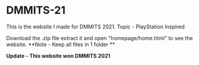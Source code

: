 # DMMITS-21
This is the website I made for DMMITS 2021. Topic - PlayStation Inspired


Download the .zip file extract it and open "homepage/home.html" to see the website.
**Note - Keep all files in 1 folder **


**Update - This website won DMMITS 2021**
